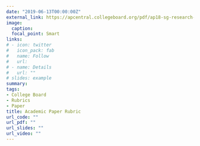 ```yaml
---
date: "2019-06-13T00:00:00Z"
external_link: https://apcentral.collegeboard.org/pdf/ap18-sg-research-academic-paper.pdf
image:
  caption: 
  focal_point: Smart
links:
# - icon: twitter
#   icon_pack: fab
#   name: Follow
#   url:
# - name: Details
#   url: ""
# slides: example
summary: 
tags:
- College Board
- Rubrics
- Paper
title: Academic Paper Rubric
url_code: ""
url_pdf: ""
url_slides: ""
url_video: ""
---
```


